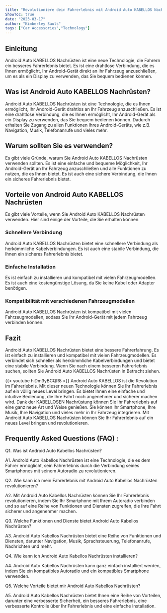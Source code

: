 ```yaml
---
title: "Revolutioniere dein Fahrerlebnis mit Android Auto KABELLOS Nachrüsten!"
ShowToc: true 
date: "2023-03-17"
author: "Kimberley Sauls" 
tags: ["Car Accessories","Technology"]
---
```

## Einleitung

Android Auto KABELLOS Nachrüsten ist eine neue Technologie, die Fahrern ein besseres Fahrerlebnis bietet. Es ist eine drahtlose Verbindung, die es Ihnen ermöglicht, Ihr Android-Gerät direkt an Ihr Fahrzeug anzuschließen, um es als ein Display zu verwenden, das Sie bequem bedienen können.

## Was ist Android Auto KABELLOS Nachrüsten?

Android Auto KABELLOS Nachrüsten ist eine Technologie, die es Ihnen ermöglicht, Ihr Android-Gerät drahtlos an Ihr Fahrzeug anzuschließen. Es ist eine drahtlose Verbindung, die es Ihnen ermöglicht, Ihr Android-Gerät als ein Display zu verwenden, das Sie bequem bedienen können. Dadurch erhalten Sie Zugang zu allen Funktionen Ihres Android-Geräts, wie z.B. Navigation, Musik, Telefonanrufe und vieles mehr.

## Warum sollten Sie es verwenden?

Es gibt viele Gründe, warum Sie Android Auto KABELLOS Nachrüsten verwenden sollten. Es ist eine einfache und bequeme Möglichkeit, Ihr Android-Gerät an Ihr Fahrzeug anzuschließen und alle Funktionen zu nutzen, die es Ihnen bietet. Es ist auch eine sichere Verbindung, die Ihnen ein sicheres Fahrerlebnis bietet.

## Vorteile von Android Auto KABELLOS Nachrüsten

Es gibt viele Vorteile, wenn Sie Android Auto KABELLOS Nachrüsten verwenden. Hier sind einige der Vorteile, die Sie erhalten können:

### Schnellere Verbindung

Android Auto KABELLOS Nachrüsten bietet eine schnellere Verbindung als herkömmliche Kabelverbindungen. Es ist auch eine stabile Verbindung, die Ihnen ein sicheres Fahrerlebnis bietet.

### Einfache Installation

Es ist einfach zu installieren und kompatibel mit vielen Fahrzeugmodellen. Es ist auch eine kostengünstige Lösung, da Sie keine Kabel oder Adapter benötigen.

### Kompatibilität mit verschiedenen Fahrzeugmodellen

Android Auto KABELLOS Nachrüsten ist kompatibel mit vielen Fahrzeugmodellen, sodass Sie Ihr Android-Gerät mit jedem Fahrzeug verbinden können.

## Fazit

Android Auto KABELLOS Nachrüsten bietet eine bessere Fahrerfahrung. Es ist einfach zu installieren und kompatibel mit vielen Fahrzeugmodellen. Es verbindet sich schneller als herkömmliche Kabelverbindungen und bietet eine stabile Verbindung. Wenn Sie nach einem besseren Fahrerlebnis suchen, sollten Sie Android Auto KABELLOS Nachrüsten in Betracht ziehen.

{{< youtube hiDm3yBCQR8 >}} 
Android Auto KABELLOS ist die Revolution im Fahrerlebnis. Mit dieser neuen Technologie können Sie Ihr Fahrerlebnis auf ein völlig neues Level bringen. Es bietet Ihnen eine einfache und intuitive Bedienung, die Ihre Fahrt noch angenehmer und sicherer machen wird. Dank der KABELLOSEN Nachrüstung können Sie Ihr Fahrerlebnis auf eine ganz neue Art und Weise genießen. Sie können Ihr Smartphone, Ihre Musik, Ihre Navigation und vieles mehr in Ihr Fahrzeug integrieren. Mit Android Auto KABELLOS Nachrüsten können Sie Ihr Fahrerlebnis auf ein neues Level bringen und revolutionieren.

## Frequently Asked Questions (FAQ) :
Q1. Was ist Android Auto Kabellos Nachrüsten?

A1. Android Auto Kabellos Nachrüsten ist eine Technologie, die es dem Fahrer ermöglicht, sein Fahrerlebnis durch die Verbindung seines Smartphones mit seinem Autoradio zu revolutionieren.

Q2. Wie kann ich mein Fahrerlebnis mit Android Auto Kabellos Nachrüsten revolutionieren?

A2. Mit Android Auto Kabellos Nachrüsten können Sie Ihr Fahrerlebnis revolutionieren, indem Sie Ihr Smartphone mit Ihrem Autoradio verbinden und so auf eine Reihe von Funktionen und Diensten zugreifen, die Ihre Fahrt sicherer und angenehmer machen.

Q3. Welche Funktionen und Dienste bietet Android Auto Kabellos Nachrüsten?

A3. Android Auto Kabellos Nachrüsten bietet eine Reihe von Funktionen und Diensten, darunter Navigation, Musik, Sprachsteuerung, Telefonanrufe, Nachrichten und mehr.

Q4. Wie kann ich Android Auto Kabellos Nachrüsten installieren?

A4. Android Auto Kabellos Nachrüsten kann ganz einfach installiert werden, indem Sie ein kompatibles Autoradio und ein kompatibles Smartphone verwenden.

Q5. Welche Vorteile bietet mir Android Auto Kabellos Nachrüsten?

A5. Android Auto Kabellos Nachrüsten bietet Ihnen eine Reihe von Vorteilen, darunter eine verbesserte Sicherheit, ein besseres Fahrerlebnis, eine verbesserte Kontrolle über Ihr Fahrerlebnis und eine einfache Installation.


